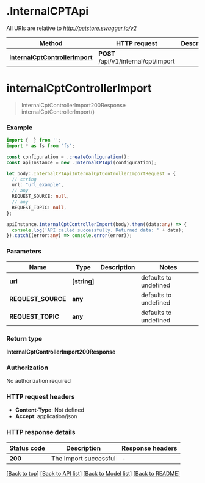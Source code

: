 # .InternalCPTApi

All URIs are relative to *http://petstore.swagger.io/v2*

Method | HTTP request | Description
------------- | ------------- | -------------
[**internalCptControllerImport**](InternalCPTApi.md#internalCptControllerImport) | **POST** /api/v1/internal/cpt/import | 


# **internalCptControllerImport**
> InternalCptControllerImport200Response internalCptControllerImport()


### Example


```typescript
import {  } from '';
import * as fs from 'fs';

const configuration = .createConfiguration();
const apiInstance = new .InternalCPTApi(configuration);

let body:.InternalCPTApiInternalCptControllerImportRequest = {
  // string
  url: "url_example",
  // any
  REQUEST_SOURCE: null,
  // any
  REQUEST_TOPIC: null,
};

apiInstance.internalCptControllerImport(body).then((data:any) => {
  console.log('API called successfully. Returned data: ' + data);
}).catch((error:any) => console.error(error));
```


### Parameters

Name | Type | Description  | Notes
------------- | ------------- | ------------- | -------------
 **url** | [**string**] |  | defaults to undefined
 **REQUEST_SOURCE** | **any** |  | defaults to undefined
 **REQUEST_TOPIC** | **any** |  | defaults to undefined


### Return type

**InternalCptControllerImport200Response**

### Authorization

No authorization required

### HTTP request headers

 - **Content-Type**: Not defined
 - **Accept**: application/json


### HTTP response details
| Status code | Description | Response headers |
|-------------|-------------|------------------|
**200** | The Import successful |  -  |

[[Back to top]](#) [[Back to API list]](README.md#documentation-for-api-endpoints) [[Back to Model list]](README.md#documentation-for-models) [[Back to README]](README.md)


